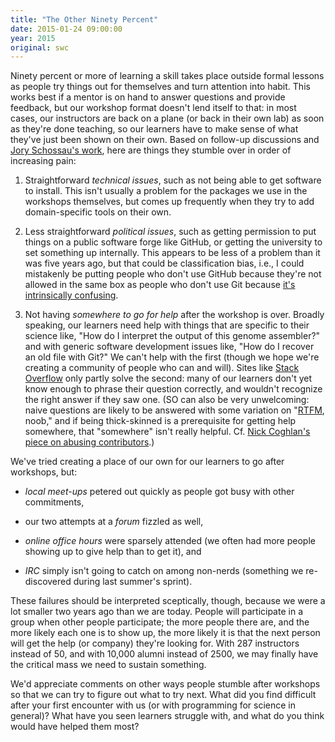 ```yaml
---
title: "The Other Ninety Percent"
date: 2015-01-24 09:00:00
year: 2015
original: swc
---
```

<p>
  Ninety percent or more of learning a skill takes place outside formal lessons
  as people try things out for themselves
  and turn attention into habit.
  This works best if a mentor is on hand to answer questions and provide feedback,
  but our workshop format doesn't lend itself to that:
  in most cases,
  our instructors are back on a plane (or back in their own lab)
  as soon as they're done teaching,
  so our learners have to make sense of what they've just been shown on their own.
  Based on follow-up discussions and <a href="http://arxiv.org/abs/1407.6220">Jory Schossau's work</a>,
  here are things they stumble over in order of increasing pain:
</p>
<ol>
  <li>
    <p>
      Straightforward <em>technical issues</em>,
      such as not being able to get software to install.
      This isn't usually a problem for the packages we use in the workshops themselves,
      but comes up frequently when they try to add domain-specific tools on their own.
    </p>
  </li>
  <li>
    <p>
      Less straightforward <em>political issues</em>,
      such as getting permission to put things on a public software forge like GitHub,
      or getting the university to set something up internally.
      This appears to be less of a problem than it was five years ago,
      but that could be classification bias,
      i.e.,
      I could mistakenly be putting people who don't use GitHub because they're not allowed
      in the same box as people who don't use Git because
      <a href="http://people.csail.mit.edu/sperezde/onward13.pdf">it's intrinsically confusing</a>.
    </p>
  </li>
  <li>
    <p>
      Not having <em>somewhere to go for help</em> after the workshop is over.
      Broadly speaking,
      our learners need help with things that are specific to their science like,
      "How do I interpret the output of this genome assembler?"
      and with generic software development issues like,
      "How do I recover an old file with Git?"
      We can't help with the first
      (though we hope we're creating a community of people who can and will).
      Sites like <a href="http://stackoverflow.com">Stack Overflow</a> only partly solve the second:
      many of our learners don't yet know enough to phrase their question correctly,
      and wouldn't recognize the right answer if they saw one.
      (SO can also be very unwelcoming:
      naive questions are likely to be answered with some variation on
      "<a href="https://en.wiktionary.org/wiki/RTFM">RTFM</a>, noob,"
      and if being thick-skinned is a prerequisite for getting help somewhere,
      that "somewhere" isn't really helpful.
      Cf. <a href="http://www.curiousefficiency.org/posts/2015/01/abuse-is-not-ok.html">Nick Coghlan's piece on abusing contributors</a>.)
    </p>
  </li>
</ol>
<p>
  We've tried creating a place of our own for our learners to go after workshops,
  but:
</p>
<ul>
  <li>
    <p>
      <em>local meet-ups</em> petered out quickly as people got busy with other commitments,
    </p>
  </li>
  <li>
    <p>
      our two attempts at a <em>forum</em> fizzled as well,
    </p>
  </li>
  <li>
    <p>
      <em>online office hours</em> were sparsely attended
      (we often had more people showing up to give help than to get it),
      and
    </p>
  </li>
  <li>
    <p>
      <em>IRC</em> simply isn't going to catch on among non-nerds
      (something we re-discovered during last summer's sprint).
    </p>
  </li>
</ul>
<p>
  These failures should be interpreted sceptically,
  though,
  because we were a lot smaller two years ago than we are today.
  People will participate in a group when other people participate;
  the more people there are,
  and the more likely each one is to show up,
  the more likely it is that the next person will get the help (or company) they're looking for.
  With 287 instructors instead of 50,
  and with 10,000 alumni instead of 2500,
  we may finally have the critical mass we need to sustain something.
</p>
<p>
  We'd appreciate comments on other ways people stumble after workshops
  so that we can try to figure out what to try next.
  What did you find difficult after your first encounter with us
  (or with programming for science in general)?
  What have you seen learners struggle with,
  and what do you think would have helped them most?
</p>
